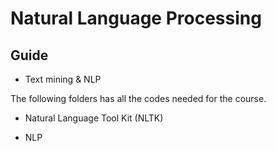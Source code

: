 # Natural Language Processing

## Guide

* Text mining & NLP


The following folders has all the codes needed for the course.

* Natural Language Tool Kit (NLTK)

* NLP
